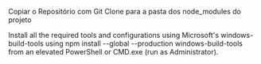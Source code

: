 
Copiar o Repositório com Git Clone para a pasta dos node_modules do projeto

Install all the required tools and configurations using Microsoft's windows-build-tools using npm install --global --production windows-build-tools from an elevated PowerShell or CMD.exe (run as Administrator).


